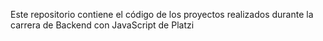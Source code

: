 Este repositorio contiene el código de los proyectos realizados durante la carrera de Backend con JavaScript de Platzi
